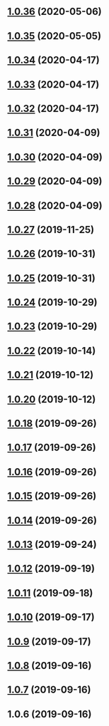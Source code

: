 ## [1.0.36](https://github.com/saas-plat/metadomain/compare/v1.0.35...v1.0.36) (2020-05-06)



## [1.0.35](https://github.com/saas-plat/metadomain/compare/v1.0.34...v1.0.35) (2020-05-05)



## [1.0.34](https://github.com/saas-plat/metadomain/compare/v1.0.33...v1.0.34) (2020-04-17)



## [1.0.33](https://github.com/saas-plat/metadomain/compare/v1.0.32...v1.0.33) (2020-04-17)



## [1.0.32](https://github.com/saas-plat/metadomain/compare/v1.0.31...v1.0.32) (2020-04-17)



## [1.0.31](https://github.com/saas-plat/metadomain/compare/v1.0.30...v1.0.31) (2020-04-09)



## [1.0.30](https://github.com/saas-plat/metadomain/compare/v1.0.29...v1.0.30) (2020-04-09)



## [1.0.29](https://github.com/saas-plat/metadomain/compare/v1.0.28...v1.0.29) (2020-04-09)



## [1.0.28](https://github.com/saas-plat/metadomain/compare/v1.0.27...v1.0.28) (2020-04-09)



## [1.0.27](https://github.com/saas-plat/metadomain/compare/v1.0.26...v1.0.27) (2019-11-25)



## [1.0.26](https://github.com/saas-plat/metadomain/compare/v1.0.25...v1.0.26) (2019-10-31)



## [1.0.25](https://github.com/saas-plat/metadomain/compare/v1.0.24...v1.0.25) (2019-10-31)



## [1.0.24](https://github.com/saas-plat/metadomain/compare/v1.0.23...v1.0.24) (2019-10-29)



## [1.0.23](https://github.com/saas-plat/metadomain/compare/v1.0.22...v1.0.23) (2019-10-29)



## [1.0.22](https://github.com/saas-plat/metadomain/compare/v1.0.21...v1.0.22) (2019-10-14)



## [1.0.21](https://github.com/saas-plat/metadomain/compare/v1.0.20...v1.0.21) (2019-10-12)



## [1.0.20](https://github.com/saas-plat/metadomain/compare/v1.0.19...v1.0.20) (2019-10-12)



## [1.0.18](https://github.com/saas-plat/metadomain/compare/v1.0.17...v1.0.18) (2019-09-26)



## [1.0.17](https://github.com/saas-plat/metadomain/compare/v1.0.16...v1.0.17) (2019-09-26)



## [1.0.16](https://github.com/saas-plat/metadomain/compare/v1.0.15...v1.0.16) (2019-09-26)



## [1.0.15](https://github.com/saas-plat/metadomain/compare/v1.0.14...v1.0.15) (2019-09-26)



## [1.0.14](https://github.com/saas-plat/metadomain/compare/v1.0.13...v1.0.14) (2019-09-26)



## [1.0.13](https://github.com/saas-plat/metadomain/compare/v1.0.12...v1.0.13) (2019-09-24)



## [1.0.12](https://github.com/saas-plat/metadomain/compare/v1.0.11...v1.0.12) (2019-09-19)



## [1.0.11](https://github.com/saas-plat/metadomain/compare/v1.0.10...v1.0.11) (2019-09-18)



## [1.0.10](https://github.com/saas-plat/metadomain/compare/v1.0.9...v1.0.10) (2019-09-17)



## [1.0.9](https://github.com/saas-plat/metadomain/compare/v1.0.8...v1.0.9) (2019-09-17)



## [1.0.8](https://github.com/saas-plat/metadomain/compare/v1.0.7...v1.0.8) (2019-09-16)



## [1.0.7](https://github.com/saas-plat/metadomain/compare/v1.0.6...v1.0.7) (2019-09-16)



## 1.0.6 (2019-09-16)



